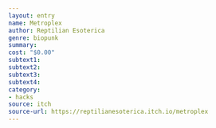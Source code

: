 ```yaml
---
layout: entry 
name: Metroplex
author: Reptilian Esoterica
genre: biopunk
summary: 
cost: "$0.00"
subtext1: 
subtext2: 
subtext3: 
subtext4: 
category:
- hacks
source: itch
source-url: https://reptilianesoterica.itch.io/metroplex
---
```

